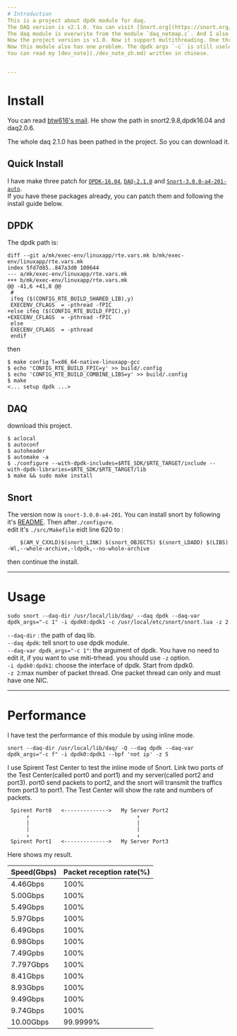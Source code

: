 ```yaml
---
# Introduction
This is a project about dpdk module for daq.  
The DAQ version is v2.1.0. You can visit [Snort.org](https://snort.org/downloads/#snort-3.0) to download the origin version about daq and snort++.  
The daq module is overwrite from the module `daq_netmap.c`. And I also refer to [btw616's project](https://github.com/btw616/daq-dpdk) and [his mail](https://sourceforge.net/p/snort/mailman/message/35162409/) for how to use the new daq module in snort.  
Now the project version is v1.0. Now it support multithreading. One thread can only get packets from one port. I have tested this module and got a good performance now.
Now this module also has one problem. The dpdk args `-c` is still useless as the main controllor of thread is snort not daq. I'll try to slove this problem.
You can read my [dev_note](./dev_note_zh.md) written in chinese.


---
```

# Install

You can read [btw616's mail](https://sourceforge.net/p/snort/mailman/message/35162409/). He show the path in snort2.9.8,dpdk16.04 and daq2.0.6.

The whole daq 2.1.0 has been pathed in the project. So you can download it.
## Quick Install
I have make three patch for [`DPDK-16.04`](./dpdk.patch), [`DAQ-2.1.0`](./daq.patch) and [`Snort-3.0.0-a4-201-auto`](./snort.patch).   
If you have these packages already, you can patch them and following the install guide below.

## DPDK 
The dpdk path is:
```
diff --git a/mk/exec-env/linuxapp/rte.vars.mk b/mk/exec-env/linuxapp/rte.vars.mk
index 5fd7d85..847a3d0 100644
--- a/mk/exec-env/linuxapp/rte.vars.mk
+++ b/mk/exec-env/linuxapp/rte.vars.mk
@@ -41,6 +41,8 @@
 #
 ifeq ($(CONFIG_RTE_BUILD_SHARED_LIB),y)
 EXECENV_CFLAGS  = -pthread -fPIC
+else ifeq ($(CONFIG_RTE_BUILD_FPIC),y)
+EXECENV_CFLAGS  = -pthread -fPIC
 else
 EXECENV_CFLAGS  = -pthread
 endif
```

then 
```shell
$ make config T=x86_64-native-linuxapp-gcc
$ echo 'CONFIG_RTE_BUILD_FPIC=y' >> build/.config
$ echo 'CONFIG_RTE_BUILD_COMBINE_LIBS=y' >> build/.config
$ make
<... setup dpdk ...>
```
## DAQ
download this project.
```
$ aclocal
$ autoconf
$ autoheader
$ automake -a
$ ./configure --with-dpdk-includes=$RTE_SDK/$RTE_TARGET/include --with-dpdk-libraries=$RTE_SDK/$RTE_TARGET/lib
$ make && sudo make install
```

## Snort
The version now is `snort-3.0.0-a4-201`.
You can install snort by following it's [README](https://github.com/snortadmin/snort3/blob/master/README.md).
Then after`./configure`.  
edit it's `./src/Makefile`
eidt line 620 to :
```
	$(AM_V_CXXLD)$(snort_LINK) $(snort_OBJECTS) $(snort_LDADD) $(LIBS) -Wl,--whole-archive,-ldpdk,--no-whole-archive
```

then continue the install.

---
# Usage
```
sudo snort --daq-dir /usr/local/lib/daq/ --daq dpdk --daq-var dpdk_args="-c 1" -i dpdk0:dpdk1 -c /usr/local/etc/snort/snort.lua -z 2
```
`--daq-dir` : the path of daq lib.  
`--daq dpdk`: tell snort to use dpdk module.  
`--daq-var dpdk_args="-c 1"`: the argument of dpdk. You have no need to edit it, if you want to use miti-trhead. you should use `-z` option.  
`-i dpdk0:dpdk1`: choose the interface of dpdk. Start from dpdk0.  
`-z 2`:max number of packet thread. One packet thread can only and must have one NIC.  

---
# Performance

I have test the performance of this module by using inline mode.
```
snort --daq-dir /usr/local/lib/daq/ -Q --daq dpdk --daq-var dpdk_args="-c f" -i dpdk0:dpdk1 --bpf 'not ip' -z 5
```

I use Spirent Test Center to test the inline mode of Snort. Link two ports of the Test Center(called port0 and port1) and my server(called port2 and port3).
port0 send packets to port2, and the snort will transmit the traffics from port3 to port1. The Test Center will show the rate and numbers of packets.


```
 Spirent Port0   <-------------->   My Server Port2
	  ↑                                  ↑
	  |                                  |
	  |                                  |
	  ↓                                  ↓
 Spirent Port1   <-------------->   My Server Port3
```

Here shows my result.

Speed(Gbps)|Packet reception rate(%)
---|---
4.46Gbps|100%
5.00Gbps|100%
5.49Gbps|100%
5.97Gbps|100%
6.49Gbps|100%
6.98Gbps|100%
7.49Gpbs|100%
7.797Gbps|100%
8.41Gbps|100%
8.93Gbps|100%
9.49Gbps|100%
9.74Gbps|100%
10.00Gbps|99.9999%
